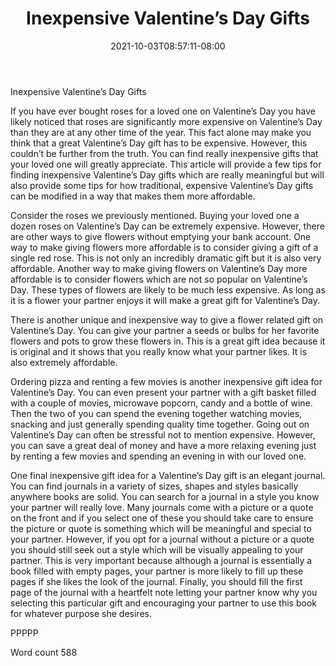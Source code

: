 ﻿---
title: "Inexpensive Valentine’s Day Gifts"
date: 2021-10-03T08:57:11-08:00
description: "Valentines Day txt Tips for Web Success"
featured_image: "/images/Valentines Day txt.jpg"
tags: ["Valentines Day txt"]
---

Inexpensive Valentine’s Day Gifts

If you have ever bought roses for a loved one on Valentine’s Day you have likely noticed that roses are significantly more expensive on Valentine’s Day than they are at any other time of the year. This fact alone may make you think that a great Valentine’s Day gift has to be expensive. However, this couldn’t be further from the truth. You can find really inexpensive gifts that your loved one will greatly appreciate. This article will provide a few tips for finding inexpensive Valentine’s Day gifts which are really meaningful but will also provide some tips for how traditional, expensive Valentine’s Day gifts can be modified in a way that makes them more affordable. 

Consider the roses we previously mentioned. Buying your loved one a dozen roses on Valentine’s Day can be extremely expensive. However, there are other ways to give flowers without emptying your bank account. One way to make giving flowers more affordable is to consider giving a gift of a single red rose. This is not only an incredibly dramatic gift but it is also very affordable. Another way to make giving flowers on Valentine’s Day more affordable is to consider flowers which are not so popular on Valentine’s Day. These types of flowers are likely to be much less expensive. As long as it is a flower your partner enjoys it will make a great gift for Valentine’s Day.

There is another unique and inexpensive way to give a flower related gift on Valentine’s Day. You can give your partner a seeds or bulbs for her favorite flowers and pots to grow these flowers in. This is a great gift idea because it is original and it shows that you really know what your partner likes. It is also extremely affordable.

Ordering pizza and renting a few movies is another inexpensive gift idea for Valentine’s Day. You can even present your partner with a gift basket filled with a couple of movies, microwave popcorn, candy and a bottle of wine. Then the two of you can spend the evening together watching movies, snacking and just generally spending quality time together. Going out on Valentine’s Day can often be stressful not to mention expensive. However, you can save a great deal of money and have a more relaxing evening just by renting a few movies and spending an evening in with our loved one.

One final inexpensive gift idea for a Valentine’s Day gift is an elegant journal. You can find journals in a variety of sizes, shapes and styles basically anywhere books are solid. You can search for a journal in a style you know your partner will really love. Many journals come with a picture or a quote on the front and if you select one of these you should take care to ensure the picture or quote is something which will be meaningful and special to your partner. However, if you opt for a journal without a picture or a quote you should still seek out a style which will be visually appealing to your partner. This is very important because although a journal is essentially a book filled with empty pages, your partner is more likely to fill up these pages if she likes the look of the journal. Finally, you should fill the first page of the journal with a heartfelt note letting your partner know why you selecting this particular gift and encouraging your partner to use this book for whatever purpose she desires.

PPPPP

Word count 588

